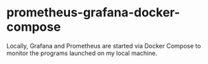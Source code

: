 # prometheus-grafana-docker-compose
Locally, Grafana and Prometheus are started via Docker Compose to monitor the programs launched on my local machine.
